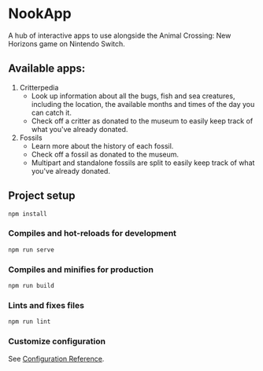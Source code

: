# NookApp
A hub of interactive apps to use alongside the Animal Crossing: New Horizons 
game on Nintendo Switch.

## Available apps:
1. Critterpedia
    - Look up information about all the bugs, fish and sea creatures, including the location,
      the available months and times of the day you can catch it.
    - Check off a critter as donated to the museum to easily keep 
      track of what you've already donated.
2. Fossils
    - Learn more about the history of each fossil.
    - Check off a fossil as donated to the museum.
    - Multipart and standalone fossils are split to easily keep track of 
      what you've already donated.

## Project setup
```
npm install
```

### Compiles and hot-reloads for development
```
npm run serve
```

### Compiles and minifies for production
```
npm run build
```

### Lints and fixes files
```
npm run lint
```

### Customize configuration
See [Configuration Reference](https://cli.vuejs.org/config/).
